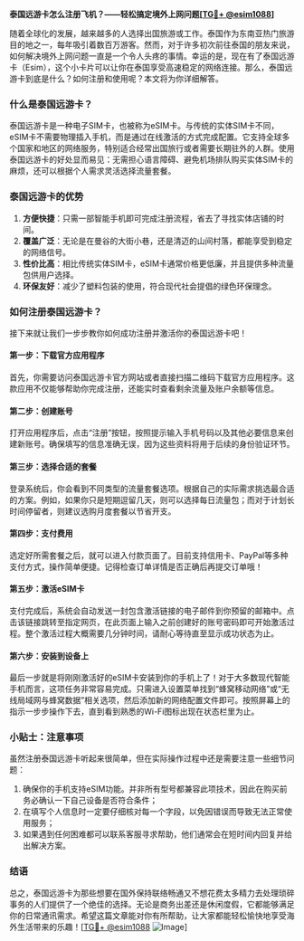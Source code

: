 **泰国远游卡怎么注册飞机？——轻松搞定境外上网问题[[TG💪+ @esim1088](https://t.me/s/esim1088)]**

随着全球化的发展，越来越多的人选择出国旅游或工作。泰国作为东南亚热门旅游目的地之一，每年吸引着数百万游客。然而，对于许多初次前往泰国的朋友来说，如何解决境外上网问题一直是一个令人头疼的事情。幸运的是，现在有了泰国远游卡（Esim），这个小卡片可以让你在泰国享受高速稳定的网络连接。那么，泰国远游卡到底是什么？如何注册和使用呢？本文将为你详细解答。

### 什么是泰国远游卡？

泰国远游卡是一种电子SIM卡，也被称为eSIM卡。与传统的实体SIM卡不同，eSIM卡不需要物理插入手机，而是通过在线激活的方式完成配置。它支持全球多个国家和地区的网络服务，特别适合经常出国旅行或者需要长期驻外的人群。使用泰国远游卡的好处显而易见：无需担心语言障碍、避免机场排队购买实体SIM卡的麻烦，还可以根据个人需求灵活选择流量套餐。

### 泰国远游卡的优势

1. **方便快捷**：只需一部智能手机即可完成注册流程，省去了寻找实体店铺的时间。
2. **覆盖广泛**：无论是在曼谷的大街小巷，还是清迈的山间村落，都能享受到稳定的网络信号。
3. **性价比高**：相比传统实体SIM卡，eSIM卡通常价格更低廉，并且提供多种流量包供用户选择。
4. **环保友好**：减少了塑料包装的使用，符合现代社会提倡的绿色环保理念。

### 如何注册泰国远游卡？

接下来就让我们一步步教你如何成功注册并激活你的泰国远游卡吧！

#### 第一步：下载官方应用程序
首先，你需要访问泰国远游卡官方网站或者直接扫描二维码下载官方应用程序。这款应用不仅能够帮助你完成注册，还能实时查看剩余流量及账户余额等信息。

#### 第二步：创建账号
打开应用程序后，点击“注册”按钮，按照提示输入手机号码以及其他必要信息来创建新账号。确保填写的信息准确无误，因为这些资料将用于后续的身份验证环节。

#### 第三步：选择合适的套餐
登录系统后，你会看到不同类型的流量套餐选项。根据自己的实际需求挑选最合适的方案。例如，如果你只是短期逗留几天，则可以选择每日流量包；而对于计划长时间停留者，则建议选购月度套餐以节省开支。

#### 第四步：支付费用
选定好所需套餐之后，就可以进入付款页面了。目前支持信用卡、PayPal等多种支付方式，操作简单便捷。记得检查订单详情是否正确后再提交订单哦！

#### 第五步：激活eSIM卡
支付完成后，系统会自动发送一封包含激活链接的电子邮件到你预留的邮箱中。点击该链接跳转至指定网页，在此页面上输入之前创建好的账号密码即可开始激活过程。整个激活过程大概需要几分钟时间，请耐心等待直至显示成功状态为止。

#### 第六步：安装到设备上
最后一步就是将刚刚激活好的eSIM卡安装到你的手机上了！对于大多数现代智能手机而言，这项任务非常容易完成。只需进入设置菜单找到“蜂窝移动网络”或“无线局域网与蜂窝数据”相关选项，然后添加新的网络配置文件即可。按照屏幕上的指示一步步操作下去，直到看到熟悉的Wi-Fi图标出现在状态栏里为止。

### 小贴士：注意事项

虽然注册泰国远游卡听起来很简单，但在实际操作过程中还是需要注意一些细节问题：

1. 确保你的手机支持eSIM功能。并非所有型号都兼容此项技术，因此在购买前务必确认一下自己设备是否符合条件；
2. 在填写个人信息时一定要仔细核对每一个字段，以免因错误而导致无法正常使用服务；
3. 如果遇到任何困难都可以联系客服寻求帮助，他们通常会在短时间内回复并给出解决方案。

### 结语

总之，泰国远游卡为那些想要在国外保持联络畅通又不想花费太多精力去处理琐碎事务的人们提供了一个绝佳的选择。无论是商务出差还是休闲度假，它都能够满足你的日常通讯需求。希望这篇文章能对你有所帮助，让大家都能轻松愉快地享受海外生活带来的乐趣！[[TG💪+ @esim1088](https://t.me/s/esim1088) ![Image](https://i.postimg.cc/4NQfJmqS/Snipaste-2025-05-13-00-14-12.png)]